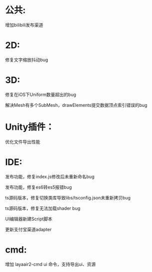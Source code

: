 # 公共:
   增加bilibili发布渠道

# 2D:

   修复文字缩放抖动bug

# 3D:
   修复在iOS下Uniform数量超出的bug

   解决Mesh有多个SubMesh，drawElements提交数据顶点索引错误的bug 

# Unity插件： 

   优化文件导出性能

# IDE:

   发布功能，修复index.js修改后未重新命名bug

   发布功能，修复es6转es5报错bug  

   ts源码版本，修复切换类库导致libs/tsconfig.json未重新拷贝bug

   ts源码版本，修复无法加载shader bug

   UI编辑器新建Script脚本

   更新支付宝渠道adapter
    
# cmd:
    
   增加 layaair2-cmd ui 命令，支持导出ui、资源